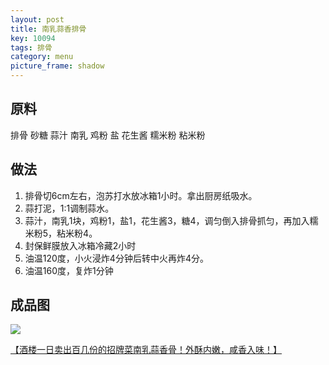 ```yaml
---
layout: post
title: 南乳蒜香排骨
key: 10094
tags: 排骨
category: menu
picture_frame: shadow
---
```


## 原料

排骨 砂糖 蒜汁 南乳 鸡粉 盐 花生酱 糯米粉 粘米粉


<!--more-->

## 做法
1. 排骨切6cm左右，泡苏打水放冰箱1小时。拿出厨房纸吸水。
2. 蒜打泥，1:1调制蒜水。
3. 蒜汁，南乳1块，鸡粉1，盐1，花生酱3，糖4，调匀倒入排骨抓匀，再加入糯米粉5，粘米粉4。
4. 封保鲜膜放入冰箱冷藏2小时
5. 油温120度，小火浸炸4分钟后转中火再炸4分。
6. 油温160度，复炸1分钟


## 成品图

![](https://s3.us-west-1.amazonaws.com/menchi.xyz/%E5%8D%97%E4%B9%B3%E8%92%9C%E9%A6%99%E6%8E%92%E9%AA%A8.jpeg)

[【酒楼一日卖出百几份的招牌菜南乳蒜香骨！外酥内嫩，咸香入味！】](https://www.bilibili.com/video/BV1Hg4y1f7sD/?share_source=copy_web&vd_source=036ac332d404e01dacae59a88123e785)

